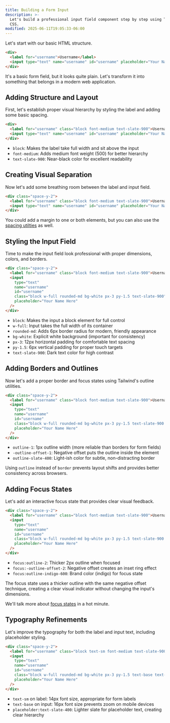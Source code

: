 ```yaml
---
title: Building a Form Input
description: >-
  Let's build a professional input field component step by step using Tailwind
  CSS.
modified: 2025-06-11T19:05:33-06:00
---
```


Let's start with our basic HTML structure.

```html tailwind
<div>
  <label for="username">Username</label>
  <input type="text" name="username" id="username" placeholder="Your Name Here" />
</div>
```

It's a basic form field, but it looks quite plain. Let's transform it into something that belongs in a modern web application.

## Adding Structure and Layout

First, let's establish proper visual hierarchy by styling the label and adding some basic spacing.

```html tailwind
<div>
  <label for="username" class="block font-medium text-slate-900">Username</label>
  <input type="text" name="username" id="username" placeholder="Your Name Here" />
</div>
```

- `block`: Makes the label take full width and sit above the input
- `font-medium`: Adds medium font weight (500) for better hierarchy
- `text-slate-900`: Near-black color for excellent readability

## Creating Visual Separation

Now let's add some breathing room between the label and input field.

```html tailwind
<div class="space-y-2">
  <label for="username" class="block font-medium text-slate-900">Username</label>
  <input type="text" name="username" id="username" placeholder="Your Name Here" />
</div>
```

You could add a margin to one or both elements, but you can also use the [spacing utilties](spacing-and-dividing-utilities.md) as well.

## Styling the Input Field

Time to make the input field look professional with proper dimensions, colors, and borders.

```html tailwind
<div class="space-y-2">
  <label for="username" class="block font-medium text-slate-900">Username</label>
  <input
    type="text"
    name="username"
    id="username"
    class="block w-full rounded-md bg-white px-3 py-1.5 text-slate-900"
    placeholder="Your Name Here"
  />
</div>
```

- `block`: Makes the input a block element for full control
- `w-full`: Input takes the full width of its container
- `rounded-md`: Adds 6px border radius for modern, friendly appearance
- `bg-white`: Explicit white background (important for consistency)
- `px-3`: 12px horizontal padding for comfortable text spacing
- `py-1.5`: 6px vertical padding for proper touch targets
- `text-slate-900`: Dark text color for high contrast

## Adding Borders and Outlines

Now let's add a proper border and focus states using Tailwind's outline utilities.

```html tailwind
<div class="space-y-2">
  <label for="username" class="block font-medium text-slate-900">Username</label>
  <input
    type="text"
    name="username"
    id="username"
    class="block w-full rounded-md bg-white px-3 py-1.5 text-slate-900 outline-1 -outline-offset-1 outline-slate-400"
    placeholder="Your Name Here"
  />
</div>
```

- `outline-1`: 1px outline width (more reliable than borders for form fields)
- `-outline-offset-1`: Negative offset puts the outline inside the element
- `outline-slate-400`: Light-ish color for subtle, non-distracting border

Using `outline` instead of `border` prevents layout shifts and provides better consistency across browsers.

## Adding Focus States

Let's add an interactive focus state that provides clear visual feedback.

```html tailwind
<div class="space-y-2">
  <label for="username" class="block font-medium text-slate-900">Username</label>
  <input
    type="text"
    name="username"
    id="username"
    class="block w-full rounded-md bg-white px-3 py-1.5 text-slate-900 outline-1 -outline-offset-1 outline-slate-300 focus:outline-2 focus:-outline-offset-2 focus:outline-indigo-600"
    placeholder="Your Name Here"
  />
</div>
```

- `focus:outline-2`: Thicker 2px outline when focused
- `focus:-outline-offset-2`: Negative offset creates an inset ring effect
- `focus:outline-indigo-600`: Brand color (indigo) for focus state

The focus state uses a thicker outline with the same negative offset technique, creating a clear visual indicator without changing the input's dimensions.

We'll talk more about [focus states](focus-states.md) in a hot minute.

## Typography Refinements

Let's improve the typography for both the label and input text, including placeholder styling.

```html tailwind
<div class="space-y-2">
  <label for="username" class="block text-sm font-medium text-slate-900">Username</label>
  <input
    type="text"
    name="username"
    id="username"
    class="block w-full rounded-md bg-white px-3 py-1.5 text-base text-slate-900 outline-1 -outline-offset-1 outline-slate-300 placeholder:text-slate-400 focus:outline-2 focus:-outline-offset-2 focus:outline-indigo-600"
    placeholder="Your Name Here"
  />
</div>
```

- `text-sm` on label: 14px font size, appropriate for form labels
- `text-base` on input: 16px font size prevents zoom on mobile devices
- `placeholder:text-slate-400`: Lighter slate for placeholder text, creating clear hierarchy
